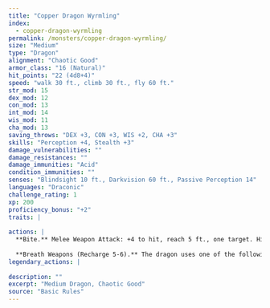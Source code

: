 ```yaml
---
title: "Copper Dragon Wyrmling"
index:
  - copper-dragon-wyrmling
permalink: /monsters/copper-dragon-wyrmling/
size: "Medium"
type: "Dragon"
alignment: "Chaotic Good"
armor_class: "16 (Natural)"
hit_points: "22 (4d8+4)"
speed: "walk 30 ft., climb 30 ft., fly 60 ft."
str_mod: 15
dex_mod: 12
con_mod: 13
int_mod: 14
wis_mod: 11
cha_mod: 13
saving_throws: "DEX +3, CON +3, WIS +2, CHA +3"
skills: "Perception +4, Stealth +3"
damage_vulnerabilities: ""
damage_resistances: ""
damage_immunities: "Acid"
condition_immunities: ""
senses: "Blindsight 10 ft., Darkvision 60 ft., Passive Perception 14"
languages: "Draconic"
challenge_rating: 1
xp: 200
proficiency_bonus: "+2"
traits: |
  
actions: |
  **Bite.** Melee Weapon Attack: +4 to hit, reach 5 ft., one target. Hit: 7 (1d10 + 2) piercing damage.
  
  **Breath Weapons (Recharge 5-6).** The dragon uses one of the following breath weapons. Acid Breath. The dragon exhales acid in an 20-foot line that is 5 feet wide. Each creature in that line must make a DC 11 Dexterity saving throw, taking 18 (4d8) acid damage on a failed save, or half as much damage on a successful one. Slowing Breath. The dragon exhales gas in a 15-foot cone. Each creature in that area must succeed on a DC 11 Constitution saving throw. On a failed save, the creature can't use reactions, its speed is halved, and it can't make more than one attack on its turn. In addition, the creature can use either an action or a bonus action on its turn, but not both. These effects last for 1 minute. The creature can repeat the saving throw at the end of each of its turns, ending the effect on itself with a successful save.  
legendary_actions: |
  
description: ""
excerpt: "Medium Dragon, Chaotic Good"
source: "Basic Rules"
---
```

